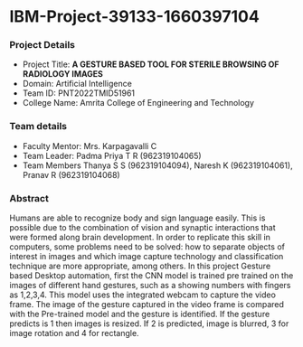 # IBM-Project-39133-1660397104

<h3>Project Details</h3>

- Project Title: <b>A GESTURE BASED TOOL FOR STERILE BROWSING OF RADIOLOGY IMAGES</b>
- Domain: Artificial Intelligence
- Team ID: PNT2022TMID51961
- College Name: Amrita College of Engineering and Technology

<h3>Team details</h3>

- Faculty Mentor: Mrs. Karpagavalli C
- Team Leader: Padma Priya T R (962319104065)
- Team Members Thanya S S (962319104094), Naresh K (962319104061), Pranav R (962319104068)  


<h3>Abstract</h3>

Humans are able to recognize body and sign language easily. This is possible due to the combination of vision and synaptic interactions that were formed along brain development. In order to replicate this skill in computers, some problems need to be solved: how to separate objects of interest in images and which image capture technology and classification technique are more appropriate, among others. In this project Gesture based Desktop automation, first the CNN model is trained pre trained on the images of different hand gestures, such as a showing numbers with fingers as 1,2,3,4. This model uses the integrated webcam to capture the video frame. The image of the gesture captured in the video frame is compared with the Pre-trained model and the gesture is identified. If the gesture predicts is 1 then images is resized. If 2 is predicted, image is blurred, 3 for image rotation and 4 for rectangle.



